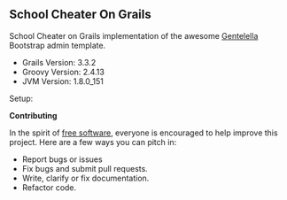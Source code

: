 **School Cheater On Grails**
---------------------------
School Cheater on Grails implementation of the awesome [Gentelella](https://github.com/puikinsh/gentelella) Bootstrap admin template.

 - Grails Version: 3.3.2
 - Groovy Version: 2.4.13
 - JVM Version: 1.8.0_151

Setup:

**Contributing**

In the spirit of [free software](http://www.fsf.org/licensing/essays/free-sw.html), everyone is encouraged to help improve this project. Here are a few ways you can pitch in:

 - Report bugs or issues
 - Fix bugs and submit pull requests.
 - Write, clarify or fix documentation.
 - Refactor code.
